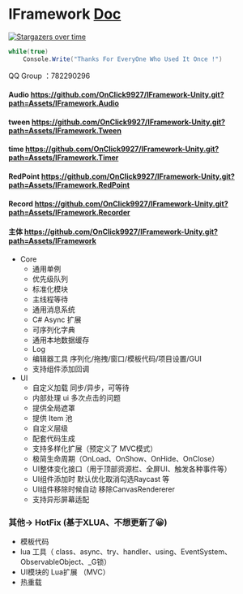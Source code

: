 # IFramework [Doc](https://onclick9927.github.io/2023/07/24/Doc/IFramework-Unity/1-IFramework-Unity-%E7%AE%80%E4%BB%8B/)



[![Stargazers over time](https://starchart.cc/OnClick9927/IFramework-Unity.svg?variant=adaptive)](https://starchart.cc/OnClick9927/IFramework-Unity)
``` csharp
while(true)
    Console.Write("Thanks For EveryOne Who Used It Once !")
```
QQ Group ：782290296 
#### Audio https://github.com/OnClick9927/IFramework-Unity.git?path=Assets/IFramework.Audio
#### tween https://github.com/OnClick9927/IFramework-Unity.git?path=Assets/IFramework.Tween
#### time  https://github.com/OnClick9927/IFramework-Unity.git?path=Assets/IFramework.Timer
#### RedPoint https://github.com/OnClick9927/IFramework-Unity.git?path=Assets/IFramework.RedPoint
#### Record https://github.com/OnClick9927/IFramework-Unity.git?path=Assets/IFramework.Recorder
#### 主体 https://github.com/OnClick9927/IFramework-Unity.git?path=Assets/IFramework
* Core
  * 通用单例
  * 优先级队列
  * 标准化模块
  * 主线程等待
  * 通用消息系统
  * C# Async 扩展
  * 可序列化字典
  * 通用本地数据缓存 
  * Log
  * 编辑器工具  序列化/拖拽/窗口/模板代码/项目设置/GUI
  * 支持组件添加回调
* UI
  * 自定义加载 同步/异步，可等待
  * 内部处理 ui 多次点击的问题
  * 提供全局遮罩
  * 提供 Item 池
  * 自定义层级
  * 配套代码生成
  * 支持多样化扩展（预定义了 MVC模式）
  * 极简生命周期（OnLoad、OnShow、OnHide、OnClose）
  * UI整体变化接口（用于顶部资源栏、全屏UI、触发各种事件等）
  * UI组件添加时 默认优化取消勾选Raycast 等
  * UI组件移除时候自动 移除CanvasRendererer
  * 支持异形屏幕适配


### 其他-> HotFix (基于XLUA、不想更新了😀)
  * 模板代码
  * lua 工具（ class、async、try、handler、using、EventSystem、ObservableObject、_G锁）
  * UI模块的 Lua扩展 （MVC）
  * 热重载



